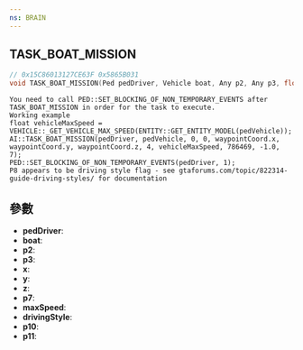 ```yaml
---
ns: BRAIN
---
```

## TASK_BOAT_MISSION

```c
// 0x15C86013127CE63F 0x5865B031
void TASK_BOAT_MISSION(Ped pedDriver, Vehicle boat, Any p2, Any p3, float x, float y, float z, Any p7, float maxSpeed, int drivingStyle, float p10, Any p11);
```

```
You need to call PED::SET_BLOCKING_OF_NON_TEMPORARY_EVENTS after TASK_BOAT_MISSION in order for the task to execute.  
Working example  
float vehicleMaxSpeed = VEHICLE::_GET_VEHICLE_MAX_SPEED(ENTITY::GET_ENTITY_MODEL(pedVehicle));  
AI::TASK_BOAT_MISSION(pedDriver, pedVehicle, 0, 0, waypointCoord.x, waypointCoord.y, waypointCoord.z, 4, vehicleMaxSpeed, 786469, -1.0, 7);  
PED::SET_BLOCKING_OF_NON_TEMPORARY_EVENTS(pedDriver, 1);  
P8 appears to be driving style flag - see gtaforums.com/topic/822314-guide-driving-styles/ for documentation  
```

## 參數
* **pedDriver**: 
* **boat**: 
* **p2**: 
* **p3**: 
* **x**: 
* **y**: 
* **z**: 
* **p7**: 
* **maxSpeed**: 
* **drivingStyle**: 
* **p10**: 
* **p11**: 

